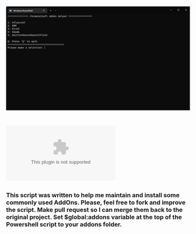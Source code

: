 ![ChromieCraft Addon Helper](unknown.png)
# ![Download](https://github.com/crborga/CC-AddOh-Helper/archive/refs/heads/main.zip)
### This script was written to help me maintain and install some commonly used AddOns. Please, feel free to fork and improve the script. Make pull request so I can merge them back to the original project. Set $global:addons variable at the top of the Powershell script to your addons folder.

